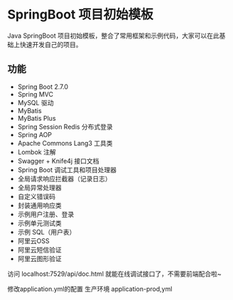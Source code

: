 # SpringBoot 项目初始模板
Java SpringBoot 项目初始模板，整合了常用框架和示例代码，大家可以在此基础上快速开发自己的项目。

## 功能

- Spring Boot 2.7.0
- Spring MVC
- MySQL 驱动
- MyBatis
- MyBatis Plus
- Spring Session Redis 分布式登录
- Spring AOP
- Apache Commons Lang3 工具类
- Lombok 注解
- Swagger + Knife4j 接口文档
- Spring Boot 调试工具和项目处理器
- 全局请求响应拦截器（记录日志）
- 全局异常处理器
- 自定义错误码
- 封装通用响应类
- 示例用户注册、登录
- 示例单元测试类
- 示例 SQL（用户表）
- 阿里云OSS
- 阿里云短信验证
- 阿里云图形验证

访问 localhost:7529/api/doc.html 就能在线调试接口了，不需要前端配合啦~

修改application.yml的配置
生产环境 application-prod,yml




